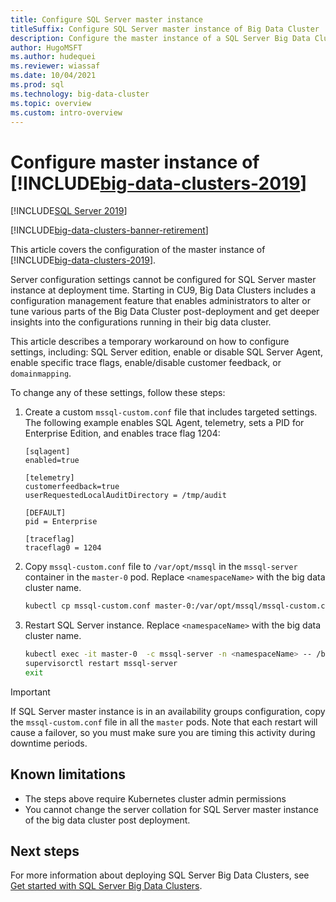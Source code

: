 ```yaml
---
title: Configure SQL Server master instance
titleSuffix: Configure SQL Server master instance of Big Data Cluster
description: Configure the master instance of a SQL Server Big Data Cluster
author: HugoMSFT
ms.author: hudequei
ms.reviewer: wiassaf
ms.date: 10/04/2021
ms.prod: sql
ms.technology: big-data-cluster
ms.topic: overview
ms.custom: intro-overview
---
```


# Configure master instance of [!INCLUDE[big-data-clusters-2019](../includes/ssbigdataclusters-ss-nover.md)]

[!INCLUDE[SQL Server 2019](../includes/applies-to-version/sqlserver2019.md)]

[!INCLUDE[big-data-clusters-banner-retirement](../includes/bdc-banner-retirement.md)]

This article covers the configuration of the master instance of [!INCLUDE[big-data-clusters-2019](../includes/ssbigdataclusters-ss-nover.md)].

Server configuration settings cannot be configured for SQL Server master instance at deployment time. Starting in CU9, Big Data Clusters includes a configuration management feature that enables administrators to alter or tune various parts of the Big Data Cluster post-deployment and get deeper insights into the configurations running in their big data cluster. 

This article describes a temporary workaround on how to configure settings, including: SQL Server edition, enable or disable SQL Server Agent, enable specific trace flags, enable/disable customer feedback, or `domainmapping`.

To change any of these settings, follow these steps:

1. Create a custom `mssql-custom.conf` file that includes targeted settings. The following example enables SQL Agent, telemetry, sets a PID for Enterprise Edition, and enables trace flag 1204:

   ```
   [sqlagent]
   enabled=true
   
   [telemetry]
   customerfeedback=true
   userRequestedLocalAuditDirectory = /tmp/audit

   [DEFAULT]
   pid = Enterprise

   [traceflag]
   traceflag0 = 1204
   ```

1. Copy `mssql-custom.conf` file to `/var/opt/mssql` in the `mssql-server` container in the `master-0` pod. Replace `<namespaceName>` with the big data cluster name.

   ```bash
   kubectl cp mssql-custom.conf master-0:/var/opt/mssql/mssql-custom.conf -c mssql-server -n <namespaceName>
   ```

1. Restart SQL Server instance.  Replace `<namespaceName>` with the big data cluster name.

   ```bash
   kubectl exec -it master-0  -c mssql-server -n <namespaceName> -- /bin/bash
   supervisorctl restart mssql-server
   exit
   ```

> [!IMPORTANT]
> If SQL Server master instance is in an availability groups configuration, copy the `mssql-custom.conf` file in all the `master` pods. Note that each restart will cause a failover, so you must make sure you are timing this activity during downtime periods.

## Known limitations

- The steps above require Kubernetes cluster admin permissions
- You cannot change the server collation for SQL Server master instance of the big data cluster post deployment.

## Next steps

For more information about deploying SQL Server Big Data Clusters, see [Get started with SQL Server Big Data Clusters](deploy-get-started.md).
